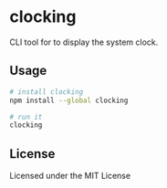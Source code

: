 # clocking
CLI tool for to display the system clock.


## Usage
```sh
# install clocking
npm install --global clocking

# run it
clocking
```


## License
Licensed under the MIT License